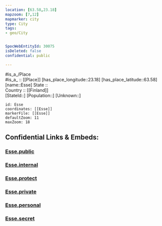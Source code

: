```yaml
---
location: [63.58,23.18] 
mapzoom: [7,12] 
mapmarker: city 
type: City
tags:
- geo/City


SpocWebEntityId: 30075
isDeleted: false
confidential: public

---
```

#is_a_/Place  
#is_a_ :: [[Place]] 
[has_place_longitude::23.18] 
[has_place_latitude::63.58] 
[name::Esse] 
State ::  
Country :: [[Finland]]  
[StateId::] 
[Population::] 
[Unknown::] 


```leaflet
id: Esse
coordinates: [[Esse]] 
markerFile: [[Esse]] 
defaultZoom: 11 
maxZoom: 18
```


## Confidential Links & Embeds: 

### [Esse.public](/_public/\Earth\Continent\Europe\Europe~North\Finland\Provinces~Finland\Western_Finland\counties~Western_Finland\Ostrobothnia\CityEsse.public.md) 

### [Esse.internal](/_internal/\Earth\Continent\Europe\Europe~North\Finland\Provinces~Finland\Western_Finland\counties~Western_Finland\Ostrobothnia\CityEsse.internal.md) 

### [Esse.protect](/_protect/\Earth\Continent\Europe\Europe~North\Finland\Provinces~Finland\Western_Finland\counties~Western_Finland\Ostrobothnia\CityEsse.protect.md) 

### [Esse.private](/_private/\Earth\Continent\Europe\Europe~North\Finland\Provinces~Finland\Western_Finland\counties~Western_Finland\Ostrobothnia\CityEsse.private.md) 

### [Esse.personal](/_personal/\Earth\Continent\Europe\Europe~North\Finland\Provinces~Finland\Western_Finland\counties~Western_Finland\Ostrobothnia\CityEsse.personal.md) 

### [Esse.secret](/_secret/\Earth\Continent\Europe\Europe~North\Finland\Provinces~Finland\Western_Finland\counties~Western_Finland\Ostrobothnia\CityEsse.secret.md)

